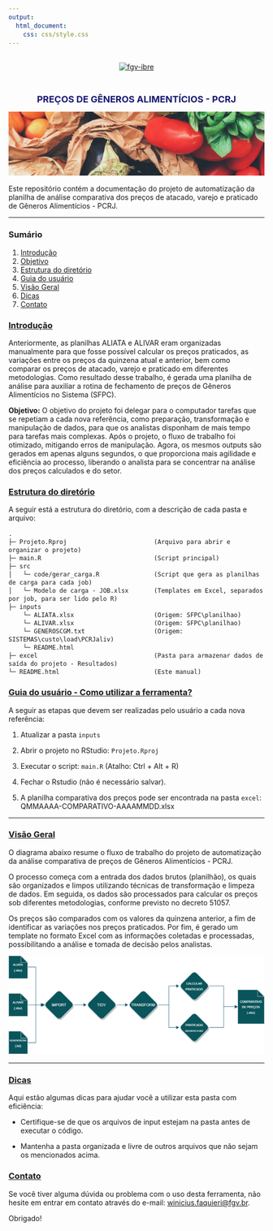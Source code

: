 ```yaml
---
output:
  html_document:
    css: css/style.css
---
```






<div align="center">
<br>
  <a href="https://portalibre.fgv.br/">
    <img src="https://portalibre.fgv.br/sites/default/themes/custom/portalibre/logo.png" alt="fgv-ibre">
  </a>
</div>



<br><div align="center">
  <strong>
  <font size="+1">
  <span style="color:MidnightBlue">
  PREÇOS DE GÊNEROS ALIMENTÍCIOS - PCRJ
  </span>
  </font>
  </strong>
</div>

![](images/img.png)

Este repositório contém a documentação do projeto de automatização da planilha de análise comparativa dos preços de atacado, varejo e praticado de Gêneros Alimentícios - PCRJ. 



---

### Sumário
1. [Introdução](#intro)
2. [Objetivo](#objetivo)
3. [Estrutura do diretório](#dir)
4. [Guia do usuário](#guia)
5. [Visão Geral](#overview)
6. [Dicas](#dicas)
7. [Contato](#contato)


### [Introdução](#intro)

Anteriormente, as planilhas ALIATA e ALIVAR eram organizadas manualmente para que fosse possível calcular os preços praticados, as variações entre os preços da quinzena atual e anterior, bem como comparar os preços de atacado, varejo e praticado em diferentes metodologias. Como resultado desse trabalho, é gerada uma planilha de análise para auxiliar a rotina de fechamento de preços de Gêneros Alimentícios no Sistema (SFPC). 

**Objetivo:** O objetivo do projeto foi delegar para o computador tarefas que se repetiam a cada nova referência, como preparação, transformação e manipulação de dados, para que os analistas disponham de mais tempo para tarefas mais complexas. 
Após o projeto, o fluxo de trabalho foi otimizado, mitigando erros de manipulação. Agora, os mesmos outputs são gerados em apenas alguns segundos, o que proporciona mais agilidade e eficiência ao processo, liberando o analista para se concentrar na análise dos preços calculados e do setor.

### [Estrutura do diretório](#dir)

A seguir está a estrutura do diretório, com a descrição de cada pasta e arquivo:

```
.
├─ Projeto.Rproj                        (Arquivo para abrir e organizar o projeto)        
├─ main.R                               (Script principal)            
├─ src                                  
│   └─ code/gerar_carga.R               (Script que gera as planilhas de carga para cada job)
│   └─ Modelo de carga - JOB.xlsx       (Templates em Excel, separados por job, para ser lido pelo R)
├─ inputs                       
    └─ ALIATA.xlsx                      (Origem: SFPC\planilhao)
    └─ ALIVAR.xlsx                      (Origem: SFPC\planilhao)
    └─ GENEROSCGM.txt                   (Origem: SISTEMAS\custo\load\PCRJaliv)
    └─ README.html 
├─ excel                                (Pasta para armazenar dados de saída do projeto - Resultados)
└─ README.html                          (Este manual)
```

### [Guia do usuário - Como utilizar a ferramenta?](#guia)


A seguir as etapas que devem ser realizadas pelo usuário a cada nova referência:

1. Atualizar a pasta `inputs` 

2. Abrir o projeto no RStudio: `Projeto.Rproj`

3. Executar o script: `main.R` (Atalho: Ctrl + Alt + R)

4. Fechar o Rstudio (não é necessário salvar).

5. A planilha comparativa dos preços pode ser encontrada na pasta `excel`: QMMAAAA-COMPARATIVO-AAAAMMDD.xlsx

---

### [Visão Geral](#overview)

O diagrama abaixo resume o fluxo de trabalho do projeto de automatização da análise comparativa de preços de Gêneros Alimentícios - PCRJ.

O processo começa com a entrada dos dados brutos (planilhão), os quais são organizados e limpos utilizando técnicas de transformação e limpeza de dados. Em seguida, os dados são processados para calcular os preços sob diferentes metodologias, conforme previsto no decreto 51057.

Os preços são comparados com os valores da quinzena anterior, a fim de identificar as variações nos preços praticados. Por fim, é gerado um template no formato Excel com as informações coletadas e processadas, possibilitando a análise e tomada de decisão pelos analistas.

<img src="images/diagrama.png" alt="Diagrama explicativo" width="900">



---

### [Dicas](#dicas)

Aqui estão algumas dicas para ajudar você a utilizar esta pasta com eficiência:

- Certifique-se de que os arquivos de input estejam na pasta antes de executar o código.

- Mantenha a pasta organizada e livre de outros arquivos que não sejam os mencionados acima.



### [Contato](#contato)

Se você tiver alguma dúvida ou problema com o uso desta ferramenta, não hesite em entrar em contato através do e-mail: winicius.faquieri@fgv.br.

Obrigado!

